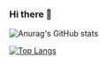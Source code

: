 ### Hi there 👋

<!--
**alpha951/alpha951** is a ✨ _special_ ✨ repository because its `README.md` (this file) appears on your GitHub profile.

Here are some ideas to get you started:

- 🔭 I’m currently working on ...
- 🌱 I’m currently learning ...
- 👯 I’m looking to collaborate on ...
- 🤔 I’m looking for help with ...
- 💬 Ask me about ...
- 📫 How to reach me: ...
- 😄 Pronouns: ...
- ⚡ Fun fact: ...
-->
![Anurag's GitHub stats](https://github-readme-stats.vercel.app/api?username=alpha951&show_icons=true&theme=radical)

<!-- [![Anurag's GitHub stats](https://github-readme-stats.vercel.app/api?username=alpha951)](https://github.com/anuraghazra/github-readme-stats) -->
[![Top Langs](https://github-readme-stats.vercel.app/api/top-langs/?username=alpha951)](https://github.com/anuraghazra/github-readme-stats)
<!-- 
[![willianrod's wakatime stats](https://github-readme-stats.vercel.app/api/wakatime?username=alpha951)](https://github.com/anuraghazra/github-readme-stats) -->



